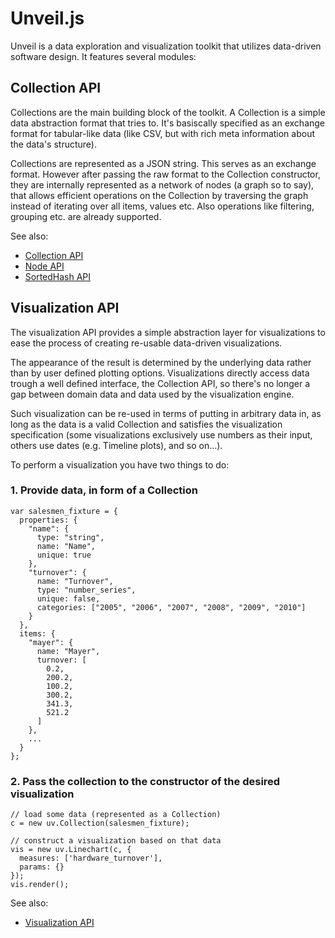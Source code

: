 Unveil.js
================================================================================

Unveil is a data exploration and visualization toolkit that utilizes data-driven
software design. It features several modules:

Collection API
--------------------------------------------------------------------------------

Collections are the main building block of the toolkit.
A Collection is a simple data abstraction format that tries to. It's basiscally
specified as an exchange format for tabular-like data (like CSV, but with rich
meta information about the data's structure).

Collections are represented as a JSON string. This serves as an exchange format.
However after passing the raw format to the Collection constructor, they are
internally represented as a network of nodes (a graph so to say), that allows
efficient operations on the Collection by traversing the graph instead of iterating
over all items, values etc. Also operations like filtering, grouping etc. are 
already supported. 

See also:

* [Collection API](http://github.com/michael/unveil/src/collection/)
* [Node API](http://github.com/michael/unveil/src/node/)
* [SortedHash API](http://github.com/michael/unveil/src/node/)

Visualization API
--------------------------------------------------------------------------------

The visualization API provides a simple abstraction layer for visualizations to ease
the process of creating re-usable data-driven visualizations. 

The appearance of the result is determined by the underlying data rather than by user
defined plotting options. Visualizations directly access data trough a well defined
interface, the Collection API, so there's no longer a gap between domain data and
data used by the visualization engine.

Such visualization can be re-used in terms of putting in arbitrary data in, 
as long as the data is a valid Collection and satisfies the visualization specification 
(some visualizations exclusively use numbers as their input, others use dates
(e.g. Timeline plots), and so on...).

To perform a visualization you have two things to do:

### 1. Provide data, in form of a Collection

    var salesmen_fixture = {
      properties: {
        "name": {
          type: "string",
          name: "Name",
          unique: true
        },
        "turnover": {
          name: "Turnover",
          type: "number_series",
          unique: false,
          categories: ["2005", "2006", "2007", "2008", "2009", "2010"]
        }
      },
      items: {
        "mayer": {
          name: "Mayer",
          turnover: [
            0.2,
            200.2,
            100.2,
            300.2,
            341.3,
            521.2
          ]
        },
        ...
      }
    };

### 2. Pass the collection to the constructor of the desired visualization

    // load some data (represented as a Collection)
    c = new uv.Collection(salesmen_fixture);

    // construct a visualization based on that data
    vis = new uv.Linechart(c, {
      measures: ['hardware_turnover'],
      params: {}
    });
    vis.render();


See also:

* [Visualization API](http://github.com/michael/unveil/src/visualization/)

